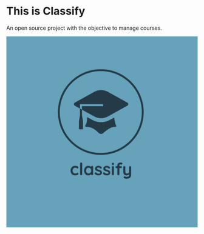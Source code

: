 # This is Classify

An open source project with the objective to manage courses.

![Classify](./docs/classify-logo.jpeg "Classify")
